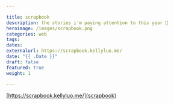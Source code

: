 ```yaml
---

title: scrapbook
description: the stories i'm paying attention to this year 💖
heroimage: /images/scrapbook.png
categories: web
tags: 
dates:
externalurl: https://scrapbook.kellyluo.me/
date: "{{ .Date }}"
draft: false
featured: true
weight: 1

---
```



[https://scrapbook.kellyluo.me/](scrapbook)
